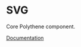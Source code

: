 # SVG

Core Polythene component.

[Documentation](https://github.com/ArthurClemens/polythene/blob/master/packages/docs/components/svg.md)
